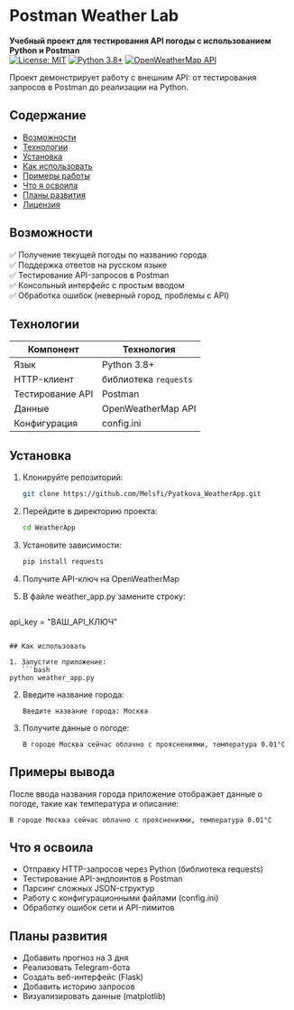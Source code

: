 # Postman Weather Lab

**Учебный проект для тестирования API погоды с использованием Python и Postman**  
[![License: MIT](https://img.shields.io/badge/License-MIT-green.svg)](https://opensource.org/licenses/MIT) 
[![Python 3.8+](https://img.shields.io/badge/Python-3.8+-blue.svg)](https://www.python.org) 
[![OpenWeatherMap API](https://img.shields.io/badge/API-OpenWeatherMap-orange.svg)](https://openweathermap.org/api)

Проект демонстрирует работу с внешним API: от тестирования запросов в Postman до реализации на Python. 

## Содержание
- [Возможности](#-возможности)
- [Технологии](#-технологии)
- [Установка](#-установка)
- [Как использовать](#-как-использовать)
- [Примеры работы](#-примеры-работы)
- [Что я освоила](#-что-я-освоила)
- [Планы развития](#-планы-развития)
- [Лицензия](#-лицензия)

## Возможности
✅ Получение текущей погоды по названию города  
✅ Поддержка ответов на русском языке  
✅ Тестирование API-запросов в Postman  
✅ Консольный интерфейс с простым вводом  
✅ Обработка ошибок (неверный город, проблемы с API)  

## Технологии
| Компонент       | Технология          |
|-----------------|---------------------|
| Язык            | Python 3.8+         |
| HTTP-клиент     | библиотека `requests`|
| Тестирование API| Postman             |
| Данные          | OpenWeatherMap API  |
| Конфигурация    | config.ini          |

## Установка
1. Клонируйте репозиторий:
   ```bash
   git clone https://github.com/Melsfi/Pyatkova_WeatherApp.git
   ```

2. Перейдите в директорию проекта:
   ```bash
   cd WeatherApp
   ```

3. Установите зависимости:
   ```bash
   pip install requests
   ```
   
4. Получите API-ключ на OpenWeatherMap

5.   В файле weather_app.py замените строку:
     ```python
   api_key = "ВАШ_API_КЛЮЧ"
   ```

## Как использовать 

1. Запустите приложение:
      ```bash
   python weather_app.py
   ```

2. Введите название города:
   ```text
   Введите название города: Москва
   ```

3. Получите данные о погоде:
   ```text
   В городе Москва сейчас облачно с прояснениями, температура 0.01°C
   ```

## Примеры вывода

После ввода названия города приложение отображает данные о погоде, такие как температура и описание:

```text
В городе Москва сейчас облачно с прояснениями, температура 0.01°C
```

## Что я освоила
- Отправку HTTP-запросов через Python (библиотека requests)
- Тестирование API-эндпоинтов в Postman
- Парсинг сложных JSON-структур
- Работу с конфигурационными файлами (config.ini)
- Обработку ошибок сети и API-лимитов

## Планы развития
- Добавить прогноз на 3 дня
- Реализовать Telegram-бота
- Создать веб-интерфейс (Flask)
- Добавить историю запросов
- Визуализировать данные (matplotlib)
   
